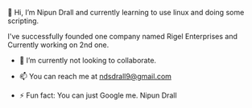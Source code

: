 👋 Hi, I’m Nipun Drall
and currently learning to use linux and doing some scripting. 

I've successfully founded one company named Rigel Enterprises and Currently working on 2nd one.

- 💞️ I’m currently not looking to collaborate.
- 📫 You can reach me at ndsdrall9@gmail.com

  
- ⚡ Fun fact: You can just Google me. Nipun Drall

<!---
nipundrall/nipundrall is a ✨ special ✨ repository because its `README.md` (this file) appears on your GitHub profile.
You can click the Preview link to take a look at your changes.
--->
